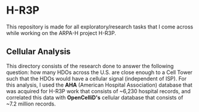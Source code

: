 # H-R3P

This repository is made for all exploratory/research tasks that I come across while working on the ARPA-H project H-R3P.

## Cellular Analysis

This directory consists of the research done to answer the following question: how many HDOs across the U.S. are close enough to a Cell Tower such that the HDOs would have a cellular signal (independent of ISP). For this analysis, I used the **AHA** (American Hospital Association) database that was acquired for H-R3P work that consists of ~6,230 hospital records, and correlated this data with **OpenCelliD's** cellular database that consists of ~7.2 million records. 
